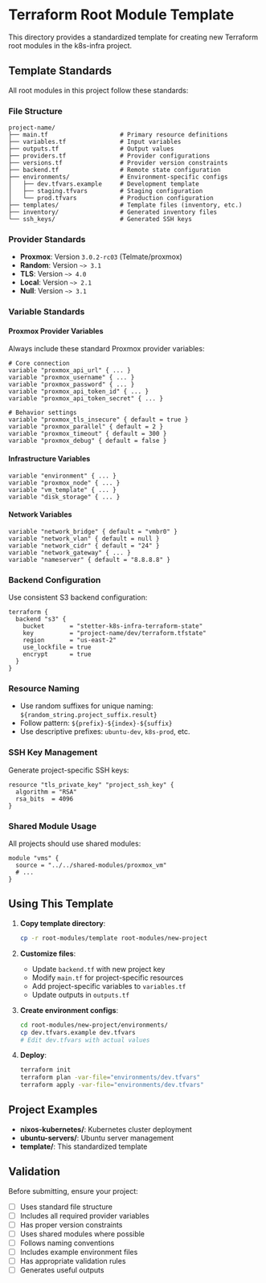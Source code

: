 # Terraform Root Module Template

This directory provides a standardized template for creating new Terraform root modules in the k8s-infra project.

## Template Standards

All root modules in this project follow these standards:

### File Structure
```
project-name/
├── main.tf                    # Primary resource definitions
├── variables.tf               # Input variables
├── outputs.tf                 # Output values
├── providers.tf               # Provider configurations  
├── versions.tf                # Provider version constraints
├── backend.tf                 # Remote state configuration
├── environments/              # Environment-specific configs
│   ├── dev.tfvars.example     # Development template
│   ├── staging.tfvars         # Staging configuration
│   └── prod.tfvars            # Production configuration
├── templates/                 # Template files (inventory, etc.)
├── inventory/                 # Generated inventory files
└── ssh_keys/                  # Generated SSH keys
```

### Provider Standards

- **Proxmox**: Version `3.0.2-rc03` (Telmate/proxmox)
- **Random**: Version `~> 3.1`
- **TLS**: Version `~> 4.0` 
- **Local**: Version `~> 2.1`
- **Null**: Version `~> 3.1`

### Variable Standards

#### Proxmox Provider Variables
Always include these standard Proxmox provider variables:

```hcl
# Core connection
variable "proxmox_api_url" { ... }
variable "proxmox_username" { ... }
variable "proxmox_password" { ... }
variable "proxmox_api_token_id" { ... }
variable "proxmox_api_token_secret" { ... }

# Behavior settings
variable "proxmox_tls_insecure" { default = true }
variable "proxmox_parallel" { default = 2 }
variable "proxmox_timeout" { default = 300 }
variable "proxmox_debug" { default = false }
```

#### Infrastructure Variables
```hcl
variable "environment" { ... }
variable "proxmox_node" { ... }
variable "vm_template" { ... }
variable "disk_storage" { ... }
```

#### Network Variables
```hcl
variable "network_bridge" { default = "vmbr0" }
variable "network_vlan" { default = null }
variable "network_cidr" { default = "24" }
variable "network_gateway" { ... }
variable "nameserver" { default = "8.8.8.8" }
```

### Backend Configuration

Use consistent S3 backend configuration:

```hcl
terraform {
  backend "s3" {
    bucket       = "stetter-k8s-infra-terraform-state"
    key          = "project-name/dev/terraform.tfstate"
    region       = "us-east-2"
    use_lockfile = true
    encrypt      = true
  }
}
```

### Resource Naming

- Use random suffixes for unique naming: `${random_string.project_suffix.result}`
- Follow pattern: `${prefix}-${index}-${suffix}`
- Use descriptive prefixes: `ubuntu-dev`, `k8s-prod`, etc.

### SSH Key Management

Generate project-specific SSH keys:

```hcl
resource "tls_private_key" "project_ssh_key" {
  algorithm = "RSA"
  rsa_bits  = 4096
}
```

### Shared Module Usage

All projects should use shared modules:

```hcl
module "vms" {
  source = "../../shared-modules/proxmox_vm"
  # ...
}
```

## Using This Template

1. **Copy template directory**:
   ```bash
   cp -r root-modules/template root-modules/new-project
   ```

2. **Customize files**:
   - Update `backend.tf` with new project key
   - Modify `main.tf` for project-specific resources
   - Add project-specific variables to `variables.tf`
   - Update outputs in `outputs.tf`

3. **Create environment configs**:
   ```bash
   cd root-modules/new-project/environments/
   cp dev.tfvars.example dev.tfvars
   # Edit dev.tfvars with actual values
   ```

4. **Deploy**:
   ```bash
   terraform init
   terraform plan -var-file="environments/dev.tfvars"
   terraform apply -var-file="environments/dev.tfvars"
   ```

## Project Examples

- **nixos-kubernetes/**: Kubernetes cluster deployment
- **ubuntu-servers/**: Ubuntu server management
- **template/**: This standardized template

## Validation

Before submitting, ensure your project:

- [ ] Uses standard file structure
- [ ] Includes all required provider variables
- [ ] Has proper version constraints
- [ ] Uses shared modules where possible
- [ ] Follows naming conventions
- [ ] Includes example environment files
- [ ] Has appropriate validation rules
- [ ] Generates useful outputs